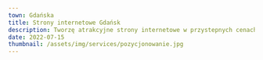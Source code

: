 ```yaml
---
town: Gdańska
title: Strony internetowe Gdańsk
description: Tworzę atrakcyjne strony internetowe w przystepnych cenach dla firm z Gdańska. Zadzwoń do mnie +48 788 660 190
date: 2022-07-15
thumbnail: /assets/img/services/pozycjonowanie.jpg
---
```



